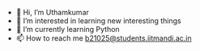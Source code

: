 - 👋 Hi, I’m Uthamkumar
- 👀 I’m interested in learning new interesting things
- 🌱 I’m currently learning Python
- 📫 How to reach me b21025@students.iitmandi.ac.in
<!---
DarkOxygen123/DarkOxygen123 is a ✨ special ✨ repository because its `README.md` (this file) appears on your GitHub profile.
You can click the Preview link to take a look at your changes.
--->
